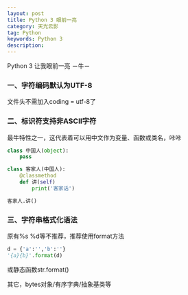 ```yaml
---
layout: post
title: Python 3 眼前一亮
category: 天光云影
tag: Python
keywords: Python 3
description:
---
```


Python 3 让我眼前一亮 －牛－

### 一、字符编码默认为UTF-8

文件头不需加入coding = utf-8了

### 二、标识符支持非ASCII字符

最牛特性之一，这代表着可以用中文作为变量、函数或类名，咔咔

``` python
class 中国人(object):
    pass

class 客家人(中国人):
    @classmethod
    def 讲(self)
        print('客家话')

客家人.讲()
```

### 三、字符串格式化语法

原有%s %d等不推荐，推荐使用format方法

``` python
d = {'a':'','b':''}
'{a}{b}'.format(d)
```
或静态函数str.format()

其它，bytes对象/有序字典/抽象基类等